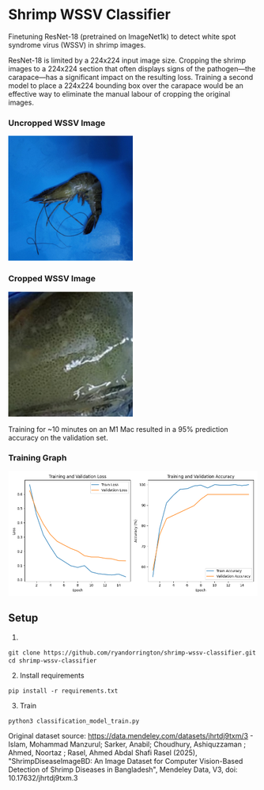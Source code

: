 # Shrimp WSSV Classifier

Finetuning ResNet-18 (pretrained on ImageNet1k) to detect white spot syndrome virus (WSSV) in shrimp images.

ResNet-18 is limited by a 224x224 input image size. Cropping the shrimp images to a 224x224 section that often displays signs of the pathogen—the carapace—has a significant impact on the resulting loss. Training a second model to place a 224x224 bounding box over the carapace would be an effective way to eliminate the manual labour of cropping the original images.

### Uncropped WSSV Image
<img src="WSSV-116-img-3.jpg" width="50%" alt="Uncropped WSSV Example">

### Cropped WSSV Image
<img src="WSSV-116-img-3_835_804.jpg" width="50%" alt="Cropped WSSV Example">

Training for ~10 minutes on an M1 Mac resulted in a 95% prediction accuracy on the validation set.

### Training Graph
<img src="training_history.png" alt="Training Graph">

## Setup
1. 
```
git clone https://github.com/ryandorrington/shrimp-wssv-classifier.git
cd shrimp-wssv-classifier
```
2. Install requirements
```
pip install -r requirements.txt
```
3. Train
```
python3 classification_model_train.py
```




Original dataset source: https://data.mendeley.com/datasets/jhrtdj9txm/3 - Islam, Mohammad Manzurul; Sarker, Anabil; Choudhury, Ashiquzzaman ; Ahmed, Noortaz ; Rasel, Ahmed Abdal Shafi Rasel (2025), "ShrimpDiseaseImageBD: An Image Dataset for Computer Vision-Based Detection of Shrimp Diseases in Bangladesh", Mendeley Data, V3, doi: 10.17632/jhrtdj9txm.3
